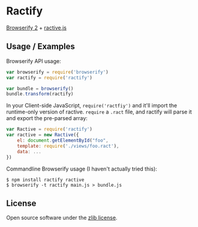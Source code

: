 Ractify
=================

[Browserify 2](https://github.com/substack/node-browserify) + [ractive.js](http://www.ractivejs.org/)

Usage / Examples
----------------

Browserify API usage:
```js
var browserify = require('browserify')
var ractify = require('ractify')

var bundle = browserify()
bundle.transform(ractify)
```

In your Client-side JavaScript, `require('ractfiy')` and it'll import the runtime-only version of ractive. `require` a
`.ract` file, and ractify will parse it and export the pre-parsed array:
```js
var Ractive = require('ractify')
var ractive = new Ractive({
    el: document.getElementById("foo",
    template: require('./views/foo.ract'),
    data: ...
})
```

Commandline Browserify usage (I haven't actually tried this):
```
$ npm install ractify ractive
$ browserify -t ractify main.js > bundle.js
```


License
-------
Open source software under the [zlib license](LICENSE).